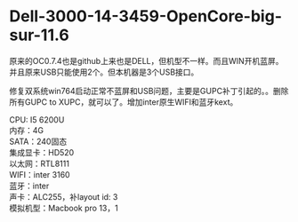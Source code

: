 # Dell-3000-14-3459-OpenCore-big-sur-11.6

原来的OC0.7.4也是github上来也是DELL，但机型不一样。而且WIN开机蓝屏。并且原来USB只能使用2个。但本机器是3个USB接口。

修复双系统win764启动正常不蓝屏和USB问题，主要是GUPC补丁引起的。。删除所有GUPC to XUPC，就可以了。增加inter原生WIFI和蓝牙kext。

CPU: I5 6200U<br>
内存：4G <br>
SATA：240固态<br>
集成显卡：HD520<br>
以太网：RTL8111<br>
WIFI：inter 3160<br>
蓝牙：inter<br>
声卡：ALC255，补layout id: 3<br>
模拟机型：Macbook pro 13，1<br>
